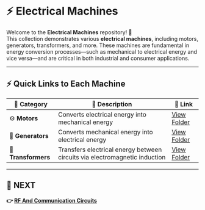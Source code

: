# ⚡ Electrical Machines

Welcome to the **Electrical Machines** repository! 🎉  
This collection demonstrates various **electrical machines**, including motors, generators, transformers, and more. These machines are fundamental in energy conversion processes—such as mechanical to electrical energy and vice versa—and are critical in both industrial and consumer applications.

---

## ⚡ Quick Links to Each Machine

| 🧩 Category         | 📝 Description                                                         | 🔗 Link                          |
|--------------------|------------------------------------------------------------------------|----------------------------------|
| ⚙️ **Motors**       | Converts electrical energy into mechanical energy                      | [View Folder](./Motors/)         |
| 🔋 **Generators**   | Converts mechanical energy into electrical energy                      | [View Folder](./Generators/)     |
| 🔌 **Transformers** | Transfers electrical energy between circuits via electromagnetic induction | [View Folder](./Transformers/)   |

---

## 🔹 NEXT  
**👉 [RF And Communication Circuits](../RF_Communication)**
